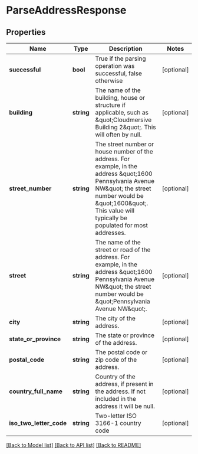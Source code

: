 # ParseAddressResponse

## Properties
Name | Type | Description | Notes
------------ | ------------- | ------------- | -------------
**successful** | **bool** | True if the parsing operation was successful, false otherwise | [optional] 
**building** | **string** | The name of the building, house or structure if applicable, such as \&quot;Cloudmersive Building 2\&quot;.  This will often by null. | [optional] 
**street_number** | **string** | The street number or house number of the address.  For example, in the address \&quot;1600 Pennsylvania Avenue NW\&quot; the street number would be \&quot;1600\&quot;.  This value will typically be populated for most addresses. | [optional] 
**street** | **string** | The name of the street or road of the address.  For example, in the address \&quot;1600 Pennsylvania Avenue NW\&quot; the street number would be \&quot;Pennsylvania Avenue NW\&quot;. | [optional] 
**city** | **string** | The city of the address. | [optional] 
**state_or_province** | **string** | The state or province of the address. | [optional] 
**postal_code** | **string** | The postal code or zip code of the address. | [optional] 
**country_full_name** | **string** | Country of the address, if present in the address.  If not included in the address it will be null. | [optional] 
**iso_two_letter_code** | **string** | Two-letter ISO 3166-1 country code | [optional] 

[[Back to Model list]](../README.md#documentation-for-models) [[Back to API list]](../README.md#documentation-for-api-endpoints) [[Back to README]](../README.md)



